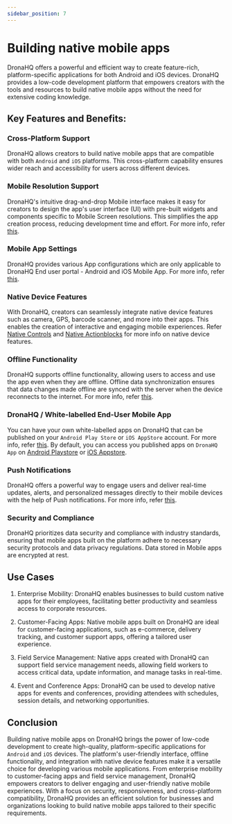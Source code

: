 ```yaml
---
sidebar_position: 7
---
```


# Building native mobile apps

DronaHQ offers a powerful and efficient way to create feature-rich, platform-specific applications for both Android and iOS devices. DronaHQ provides a low-code development platform that empowers creators with the tools and resources to build native mobile apps without the need for extensive coding knowledge.

## Key Features and Benefits:

### Cross-Platform Support 

DronaHQ allows creators to build native mobile apps that are compatible with both `Android` and `iOS` platforms. This cross-platform capability ensures wider reach and accessibility for users across different devices.

### Mobile Resolution Support 

DronaHQ's intuitive drag-and-drop Mobile interface makes it easy for creators to design the app's user interface (UI) with pre-built widgets and components specific to Mobile Screen resolutions. This simplifies the app creation process, reducing development time and effort. For more info, refer [this](mobile-apps/responsive_ui).

### Mobile App Settings

DronaHQ provides various App configurations which are only applicable to DronaHQ End user portal - Android and iOS Mobile App. For more info, refer [this](mobile-apps/mobile_configurations).


### Native Device Features

With DronaHQ, creators can seamlessly integrate native device features such as camera, GPS, barcode scanner, and more into their apps. This enables the creation of interactive and engaging mobile experiences. Refer [Native Controls](/mobile-apps/native_controls) and [Native Actionblocks](/mobile-apps/native_actionblocks) for more info on native device features.

### Offline Functionality 

DronaHQ supports offline functionality, allowing users to access and use the app even when they are offline. Offline data synchronization ensures that data changes made offline are synced with the server when the device reconnects to the internet. For more info, refer [this](/mobile-apps/offline_apps).

### DronaHQ / White-labelled End-User Mobile App

You can have your own white-labelled apps on DronaHQ that can be published on your `Android Play Store` or `iOS AppStore` account. For more info, refer [this](/org-management/create_white_branded_mobile_apps). By default, you can access you published apps on `DronaHQ App` on [Android Playstore](https://play.google.com/store/apps/details?id=com.drona5) or [iOS Appstore](https://apps.apple.com/us/app/dronahq/id905354460).

### Push Notifications

DronaHQ offers a powerful way to engage users and deliver real-time updates, alerts, and personalized messages directly to their mobile devices with the help of Push notifications. For more info, refer [this](/mobile-apps/push_notifications).


### Security and Compliance 

DronaHQ prioritizes data security and compliance with industry standards, ensuring that mobile apps built on the platform adhere to necessary security protocols and data privacy regulations. Data stored in Mobile apps are encrypted at rest.


## Use Cases

1. Enterprise Mobility: DronaHQ enables businesses to build custom native apps for their employees, facilitating better productivity and seamless access to corporate resources.

1. Customer-Facing Apps: Native mobile apps built on DronaHQ are ideal for customer-facing applications, such as e-commerce, delivery tracking, and customer support apps, offering a tailored user experience.

1. Field Service Management: Native apps created with DronaHQ can support field service management needs, allowing field workers to access critical data, update information, and manage tasks in real-time.

1. Event and Conference Apps: DronaHQ can be used to develop native apps for events and conferences, providing attendees with schedules, session details, and networking opportunities.

## Conclusion

Building native mobile apps on DronaHQ brings the power of low-code development to create high-quality, platform-specific applications for `Android` and `iOS` devices. The platform's user-friendly interface, offline functionality, and integration with native device features make it a versatile choice for developing various mobile applications. From enterprise mobility to customer-facing apps and field service management, DronaHQ empowers creators to deliver engaging and user-friendly native mobile experiences. With a focus on security, responsiveness, and cross-platform compatibility, DronaHQ provides an efficient solution for businesses and organizations looking to build native mobile apps tailored to their specific requirements.